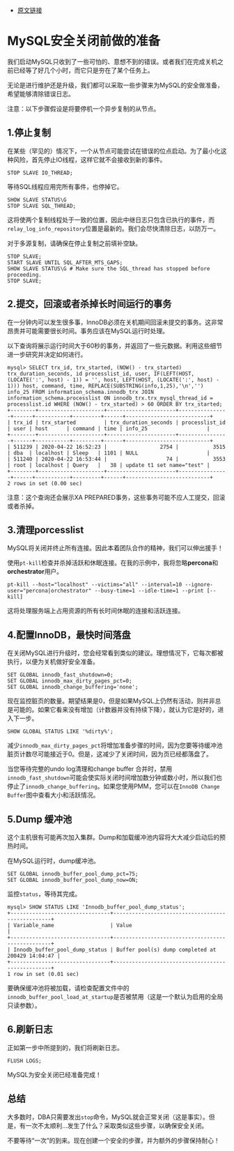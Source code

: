 - [原文链接](https://www.percona.com/blog/2020/05/07/prepare-mysql-for-a-safe-shutdown/)


# MySQL安全关闭前做的准备
我们启动MySQL只收到了一些可怕的、意想不到的错误。或者我们在完成关机之前已经等了好几个小时，而它只是夯在了某个任务上。

无论是进行维护还是升级，我们都可以采取一些步骤来为MySQL的安全做准备，希望能够清除错误日志。

注意：以下步骤假设是将要停机一个异步复制的从节点。
## 1.停止复制
在某些（罕见的）情况下，一个从节点可能尝试在错误的位点启动。为了最小化这种风险，首先停止IO线程，这样它就不会接收到新的事件。
```
STOP SLAVE IO_THREAD;
```
等待SQL线程应用完所有事件，也停掉它。
```
SHOW SLAVE STATUS\G
STOP SLAVE SQL_THREAD;
```
这将使两个复制线程处于一致的位置，因此中继日志只包含已执行的事件，而`relay_log_info_repository`位置是最新的。我们会尽快清除日志，以防万一。

对于多源复制，请确保在停止复制之前填补空缺。
```
STOP SLAVE;
START SLAVE UNTIL SQL_AFTER_MTS_GAPS;
SHOW SLAVE STATUS\G # Make sure the SQL_thread has stopped before proceeding.
STOP SLAVE;
```

## 2.提交，回滚或者杀掉长时间运行的事务
在一分钟内可以发生很多事，InnoDB必须在关机期间回滚未提交的事务。这非常昂贵并可能需要很长时间。事务应该在MySQL运行时处理。

以下查询将展示运行时间大于60秒的事务，并返回了一些元数据。利用这些细节进一步研究并决定如何进行。
```
mysql> SELECT trx_id, trx_started, (NOW() - trx_started) trx_duration_seconds, id processlist_id, user, IF(LEFT(HOST, (LOCATE(':', host) - 1)) = '', host, LEFT(HOST, (LOCATE(':', host) - 1))) host, command, time, REPLACE(SUBSTRING(info,1,25),'\n','') info_25 FROM information_schema.innodb_trx JOIN information_schema.processlist ON innodb_trx.trx_mysql_thread_id = processlist.id WHERE (NOW() - trx_started) > 60 ORDER BY trx_started;
+--------+---------------------+----------------------+----------------+------+-----------+---------+------+---------------------------+
| trx_id | trx_started         | trx_duration_seconds | processlist_id | user | host      | command | time | info_25                   |
+--------+---------------------+----------------------+----------------+------+-----------+---------+------+---------------------------+
| 511239 | 2020-04-22 16:52:23 |                 2754 |           3515 | dba  | localhost | Sleep   | 1101 | NULL                      |
| 511240 | 2020-04-22 16:53:44 |                   74 |           3553 | root | localhost | Query   |   38 | update t1 set name="test" |
+--------+---------------------+----------------------+----------------+------+-----------+---------+------+---------------------------+
2 rows in set (0.00 sec)
```
注意：这个查询还会展示XA PREPARED事务，这些事务可能不应人工提交，回滚或者杀掉。

## 3.清理porcesslist
MySQL将关闭并终止所有连接。因此本着团队合作的精神，我们可以伸出援手！

使用`pt-kill`检查并杀掉活跃和休眠连接。在我的示例中，我将忽略**percona**和**orchestrator**用户。
```
pt-kill --host="localhost" --victims="all" --interval=10 --ignore-user="percona|orchestrator" --busy-time=1 --idle-time=1 --print [--kill]
```
这将处理服务端上占用资源的所有长时间休眠的连接和活跃连接。

## 4.配置InnoDB，最快时间落盘
在关闭MySQL进行升级时，您会经常看到类似的建议。理想情况下，它每次都被执行，以便为关机做好安全准备。
```
SET GLOBAL innodb_fast_shutdown=0;
SET GLOBAL innodb_max_dirty_pages_pct=0;
SET GLOBAL innodb_change_buffering='none';
```
现在监控脏页的数量。期望结果是0，但是如果MySQL上仍然有活动，则并非总是可能的。如果它看来没有增加（计数器并没有持续下降），就认为它是好的，进入下一步。
```
SHOW GLOBAL STATUS LIKE '%dirty%';
```
减少`innodb_max_dirty_pages_pct`将增加准备步骤的时间，因为您要等待缓冲池脏页计数尽可能接近于0。但是，这减少了关闭时间，因为页已经都落盘了。

当您等待完整的undo log清理和change buffer 合并时，禁用`innodb_fast_shutdown`可能会使实际关闭时间增加数分钟或数小时，所以我们也停止了`innodb_change_buffering`。如果您使用PMM，您可以在`InnoDB Change Buffer`图中查看大小和活跃情况。

## 5.Dump 缓冲池
这个主机很有可能再次加入集群。Dump和加载缓冲池内容将大大减少启动后的预热时间。

在MySQL运行时，dump缓冲池。
```
SET GLOBAL innodb_buffer_pool_dump_pct=75;
SET GLOBAL innodb_buffer_pool_dump_now=ON;
```
监控`status`，等待其完成。
```
mysql> SHOW STATUS LIKE 'Innodb_buffer_pool_dump_status';
+--------------------------------+--------------------------------------------------+
| Variable_name                  | Value                                            |
+--------------------------------+--------------------------------------------------+
| Innodb_buffer_pool_dump_status | Buffer pool(s) dump completed at 200429 14:04:47 |
+--------------------------------+--------------------------------------------------+
1 row in set (0.01 sec)
```
要确保缓冲池将被加载，请检查配置文件中的`innodb_buffer_pool_load_at_startup`是否被禁用（这是一个默认为启用的全局只读参数）。

## 6.刷新日志
正如第一步中所提到的，我们将刷新日志。
```
FLUSH LOGS;
```
MySQL为安全关闭已经准备完成！

## 总结
大多数时，DBA只需要发出`stop`命令，MySQL就会正常关闭（这是事实）。但是，有一次不太顺利...发生了什么？采取类似这些步骤，以确保安全关闭。

不要等待“一次”的到来。现在创建一个安全的步骤，并为额外的步骤保持耐心！
